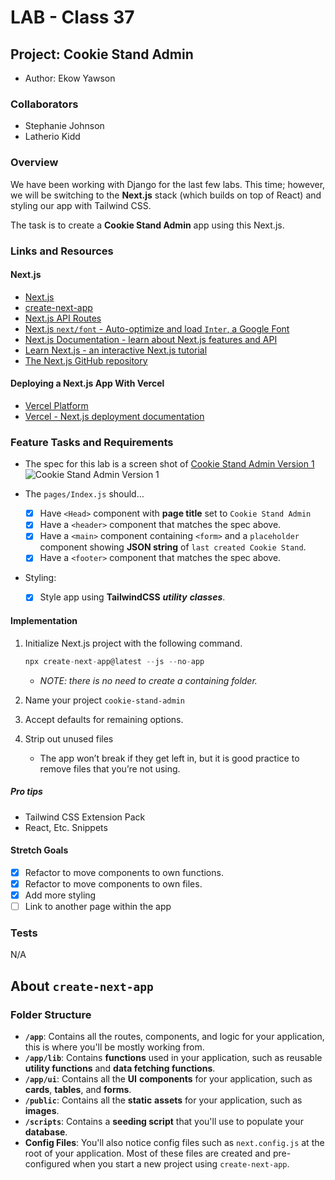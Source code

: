 # LAB - Class 37

## Project: Cookie Stand Admin

- Author: Ekow Yawson

### Collaborators

- Stephanie Johnson
- Latherio Kidd

### Overview

We have been working with Django for the last few labs. This time; however, we will be switching to the **Next.js** stack (which builds on top of React) and styling our app with Tailwind CSS.

The task is to create a **Cookie Stand Admin** app using this Next.js.

### Links and Resources

#### Next.js

- [Next.js](https://nextjs.org/)
- [create-next-app](https://github.com/vercel/next.js/tree/canary/packages/create-next-app)
- [Next.js API Routes](https://nextjs.org/docs/api-routes/introduction)
- [Next.js `next/font` - Auto-optimize and load `Inter`, a Google Font](https://nextjs.org/docs/basic-features/font-optimization)
- [Next.js Documentation - learn about Next.js features and API](https://nextjs.org/docs)
- [Learn Next.js - an interactive Next.js tutorial](https://nextjs.org/learn)
- [The Next.js GitHub repository](https://github.com/vercel/next.js/)

#### Deploying a Next.js App With Vercel

- [Vercel Platform](https://vercel.com/new?utm_medium=default-template&filter=next.js&utm_source=create-next-app&utm_campaign=create-next-app-readme)
- [Vercel - Next.js deployment documentation](https://nextjs.org/docs/deployment)

### Feature Tasks and Requirements

- The spec for this lab is a screen shot of [Cookie Stand Admin Version 1](https://codefellows.github.io/seattle-code-python-401d24/class-37/lab/cookie-stand-admin-version-1.png)
![Cookie Stand Admin Version 1](https://codefellows.github.io/seattle-code-python-401d24/class-37/lab/cookie-stand-admin-version-1.png)

- The `pages/Index.js` should…
  - [x] Have `<Head>` component with **page title** set to `Cookie Stand Admin`
  - [x] Have a `<header>` component that matches the spec above.
  - [x] Have a `<main>` component containing `<form>` and a `placeholder` component showing **JSON string** of `last created Cookie Stand`.
  - [x] Have a `<footer>` component that matches the spec above.

- Styling:
  - [x] Style app using **TailwindCSS** ***utility*** ***classes***.

#### Implementation

1. Initialize Next.js project with the following command.

    ```js
    npx create-next-app@latest --js --no-app
    ```

   - *NOTE: there is no need to create a containing folder.*

2. Name your project `cookie-stand-admin`
3. Accept defaults for remaining options.
4. Strip out unused files
   - The app won’t break if they get left in, but it is good practice to remove files that you’re not using.

##### Pro tips

- Tailwind CSS Extension Pack
- React, Etc. Snippets

#### Stretch Goals

- [x] Refactor to move components to own functions.
- [x] Refactor to move components to own files.
- [x] Add more styling
- [ ] Link to another page within the app

### Tests

N/A

## About `create-next-app`

### Folder Structure

- **`/app`**: Contains all the routes, components, and logic for your application, this is where you'll be mostly working from.
- **`/app/lib`**: Contains **functions** used in your application, such as reusable **utility functions** and **data fetching functions**.
- **`/app/ui`**: Contains all the **UI** **components** for your application, such as **cards**, **tables**, and **forms**.
- **`/public`**: Contains all the **static** **assets** for your application, such as **images**.
- **`/scripts`**: Contains a **seeding script** that you'll use to populate your **database**.
- **Config Files**: You'll also notice config files such as `next.config.js` at the root of your application. Most of these files are created and pre-configured when you start a new project using `create-next-app`.
